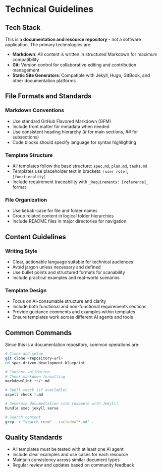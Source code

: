 # Technical Guidelines

## Tech Stack

This is a **documentation and resource repository** - not a software application. The primary technologies are:

- **Markdown**: All content is written in structured Markdown for maximum compatibility
- **Git**: Version control for collaborative editing and contribution management
- **Static Site Generators**: Compatible with Jekyll, Hugo, GitBook, and other documentation platforms

## File Formats and Standards

### Markdown Conventions
- Use standard GitHub Flavored Markdown (GFM)
- Include front matter for metadata when needed
- Use consistent heading hierarchy (# for main sections, ## for subsections)
- Code blocks should specify language for syntax highlighting

### Template Structure
- All templates follow the base structure: `spec.md`, `plan.md`, `tasks.md`
- Templates use placeholder text in brackets: `[user role]`, `[functionality]`
- Include requirement traceability with `_Requirements: [reference]_` format

### File Organization
- Use kebab-case for file and folder names
- Group related content in logical folder hierarchies
- Include README files in major directories for navigation

## Content Guidelines

### Writing Style
- Clear, actionable language suitable for technical audiences
- Avoid jargon unless necessary and defined
- Use bullet points and structured formats for scanability
- Include practical examples and real-world scenarios

### Template Design
- Focus on AI-consumable structure and clarity
- Include both functional and non-functional requirements sections
- Provide guidance comments and examples within templates
- Ensure templates work across different AI agents and tools

## Common Commands

Since this is a documentation repository, common operations are:

```bash
# Clone and setup
git clone <repository-url>
cd spec-driven-development-blueprint

# Content validation
# Check markdown formatting
markdownlint **/*.md

# Spell check (if available)
aspell check *.md

# Generate documentation site (example with Jekyll)
bundle exec jekyll serve

# Search content
grep -r "search-term" --include="*.md" .
```

## Quality Standards

- All templates must be tested with at least one AI agent
- Include clear examples and use cases for each resource
- Maintain consistency across similar document types
- Regular review and updates based on community feedback